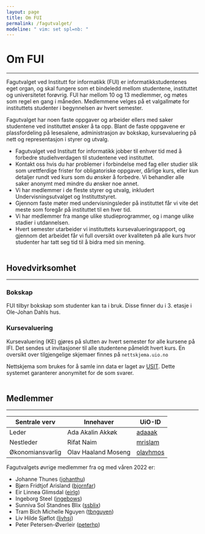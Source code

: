 ```yaml
---
layout: page
title: Om FUI
permalink: /fagutvalget/
modeline: " vim: set spl=nb: "
---
```


# Om FUI

---

Fagutvalget  ved Institutt for informatikk (FUI) er informatikkstudentenes eget
organ, og skal fungere som et bindeledd mellom studentene, instituttet og
universitetet forøvrig. FUI har mellom 10 og 13 medlemmer, og møtes som regel
en gang i måneden. Medlemmene velges på et valgallmøte for instituttets
studenter i begynnelsen av hvert semester.

Fagutvalget har noen faste oppgaver og arbeider ellers med saker studentene ved
instituttet ønsker å ta opp. Blant de faste oppgavene er plassfordeling på
lesesalene, administrasjon av bokskap, kursevaluering på nett og representasjon
i styrer og utvalg.

- Fagutvalget ved Institutt for informatikk jobber til enhver tid med
  å forbedre studiehverdagen til studentene ved instituttet.
- Kontakt oss hvis du har problemer i forbindelse med fag eller studier slik
  som urettferdige frister for obligatoriske oppgaver, dårlige kurs, eller kun
  detaljer rundt ved kurs som du ønsker å forbedre. Vi behandler alle saker
  anonymt med mindre du ønsker noe annet.
- Vi har medlemmer i de fleste styrer og utvalg, inkludert
  Undervisningsutvalget og Instituttstyret.
- Gjennom faste møter med undervisningsleder på instituttet får vi vite det
  meste som foregår på instituttet til en hver tid.
- Vi har medlemmer fra mange ulike studieprogrammer, og i mange ulike stadier
  i utdannelsen.
- Hvert semester utarbeider vi instituttets kursevalueringsrapport, og gjennom
  det arbeidet får vi full oversikt over kvaliteten på alle kurs hvor studenter
  har tatt seg tid til å bidra med sin mening.
<br><br>

## Hovedvirksomhet

---

### Bokskap
FUI tilbyr bokskap som studenter kan ta i bruk. Disse finner du i 3. etasje i
Ole-Johan Dahls hus.

### Kursevaluering
Kursevaluering (KE) gjøres på slutten av hvert semester for alle kursene på
IFI. Det sendes ut invitasjoner til alle studentene påmeldt hvert kurs. En
oversikt over tilgjengelige skjemaer finnes på `nettskjema.uio.no`

Nettskjema som brukes for å samle inn data er laget av
[USIT](http://usit.uio.no/). Dette systemet garanterer anonymitet for de som
svarer.
<br><br>

## Medlemmer

---

<table class="table">
  <thead>
    <tr>
      <th scope="col">Sentrale verv</th>
      <th scope="col">Innehaver</th>
      <th scope="col">UiO-ID</th>
    </tr>
  </thead>
  <tbody>
    <tr>
      <td>Leder</td>
      <td>Ada Akalin Akkøk</td>
      <td><a href="https://www.mn.uio.no/?vrtx=person-view&uid=adaaak">adaaak</a></td>
    </tr>
    <tr>
      <td>Nestleder</td>
       <td>Rifat Naim</td>
      <td><a href="https://www.mn.uio.no/ifi/?vrtx=person-view&uid=mrislam">mrislam</a></td>
    </tr>
    <tr>
      <td>Økonomiansvarlig</td>
       <td>Olav Haaland Moseng</td>
      <td><a href="https://www.mn.uio.no/ifi/?vrtx=person-view&uid=olavhmos">olavhmos</a></td>
    </tr>
  </tbody>
</table>

Fagutvalgets øvrige medlemmer fra og med våren 2022 er:


* Johanne Thunes ([johanthu](https://www.mn.uio.no/ifi/?vrtx=person-view&uid=johanthu))
* Bjørn Fridtjof Arisland ([bjornfar](https://www.mn.uio.no/ifi/?vrtx=person-view&uid=bjornfar))
* Eir Linnea Glimsdal ([eirlg](https://www.mn.uio.no/ifi/?vrtx=person-view&uid=eirlg))
* Ingeborg Steel ([ingebows](https://www.mn.uio.no/ifi/?vrtx=person-view&uid=ingebows))
* Sunniva Sol Standnes Blix ([ssblix](https://www.mn.uio.no/ifi/?vrtx=person-view&uid=ssblix))
* Tram Bich Michelle Nguyen ([tbnguyen](https://www.mn.uio.no/ifi/?vrtx=person-view&uid=tbnguyen))
* Liv Hilde Sjøflot ([livhsj](https://www.mn.uio.no/ifi/?vrtx=person-view&uid=livhsj))
* Peter Petersen-Øverleir ([peterhp](https://www.mn.uio.no/ifi/?vrtx=person-view&uid=peterhp))
